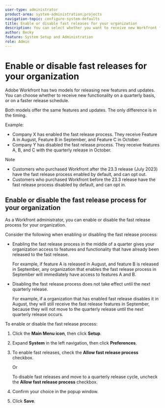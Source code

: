 ```yaml
---
user-type: administrator
product-area: system-administration;projects
navigation-topic: configure-system-defaults
title: Enable or disable fast releases for your organization
description: You can select whether you want to receive new Workfront functionality on a monthly or quarterly basis.
author: Becky
feature: System Setup and Administration
role: Admin
---
```

# Enable or disable fast releases for your organization

Adobe Workfront has two models for releasing new features and updates. You can choose whether to receive new functionality on a quarterly basis, or on a faster release schedule. 

Both models offer the same features and updates. The only difference is in the timing. 

Example: 

* Company X has enabled the fast release process. They receive Feature A in August, Feature B in September, and Feature C in October. 
* Company Y has disabled the fast release process. They receive features A, B, and C with the quarterly release in October.

>[!NOTE]
>
>* Customers who purchased Workfront after the 23.3 release (July 2023) have the fast release process enabled by default, and can opt out. 
>* Customers who purchased Workfront before the 23.3 release have the fast release process disabled by default, and can opt in.

## Enable or disable the fast release process for your organization

As a Workfront administrator, you can enable or disable the fast release process for your organization.

Consider the following when enabling or disabling the fast release process:

* Enabling the fast release process in the middle of a quarter gives your organization access to features and functionality that have already been released to the fast release. 
   
   For example, if feature A is released in August, and feature B is released in September, any organization that enables the fast release process in September will immediately have access to features A and B.
* Disabling the fast release process does not take effect until the next quarterly release. 
   
    For example, if a organization that has enabled fast release disables it in August, they will still receive the fast release features in September, because they will not move to the quarterly release until the next quarterly release occurs.

To enable or disable the fast release process:

1. Click the **Main Menu icon**, then click **Setup**.
1. Expand **System** in the left navigation, then click **Preferences**.
1. To enable fast releases, check the **Allow fast release process** checkbox.

   Or

   To disable fast releases and move to a quarterly release cycle, uncheck the **Allow fast release process** checkbox.

1. Confirm your choice in the popup window.
1. Click **Save**.
